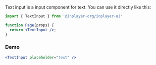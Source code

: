 Text input is a input component for text. You can use it directly like this:

```jsx static
import { TextInput } from '@inplayer-org/inplayer-ui'

function Page(props) {
  return <TextInput />;
}
```

### Demo

```jsx
<TextInput placeholder="text" />
```

